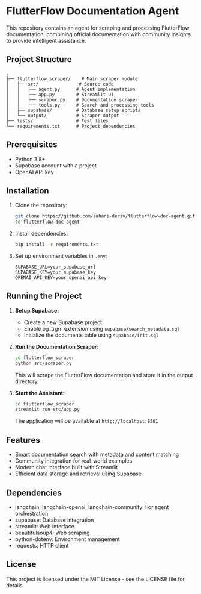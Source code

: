 # FlutterFlow Documentation Agent

This repository contains an agent for scraping and processing FlutterFlow documentation, combining official documentation with community insights to provide intelligent assistance.

## Project Structure

```
.
├── flutterflow_scraper/    # Main scraper module
│   ├── src/               # Source code
│   │   ├── agent.py      # Agent implementation
│   │   ├── app.py        # Streamlit UI
│   │   ├── scraper.py    # Documentation scraper
│   │   └── tools.py      # Search and processing tools
│   ├── supabase/         # Database setup scripts
│   └── output/           # Scraper output
├── tests/                # Test files
└── requirements.txt      # Project dependencies
```

## Prerequisites

- Python 3.8+
- Supabase account with a project
- OpenAI API key

## Installation

1. Clone the repository:
   ```bash
   git clone https://github.com/sahani-deriv/flutterflow-doc-agent.git
   cd flutterflow-doc-agent
   ```

2. Install dependencies:
   ```bash
   pip install -r requirements.txt
   ```

3. Set up environment variables in `.env`:
   ```
   SUPABASE_URL=your_supabase_url
   SUPABASE_KEY=your_supabase_key
   OPENAI_API_KEY=your_openai_api_key
   ```

## Running the Project

1. **Setup Supabase:**
   - Create a new Supabase project
   - Enable pg_trgm extension using `supabase/search_metadata.sql`
   - Initialize the documents table using `supabase/init.sql`

2. **Run the Documentation Scraper:**
   ```bash
   cd flutterflow_scraper
   python src/scraper.py
   ```
   This will scrape the FlutterFlow documentation and store it in the output directory.

3. **Start the Assistant:**
   ```bash
   cd flutterflow_scraper
   streamlit run src/app.py
   ```
   The application will be available at `http://localhost:8501`

## Features

- Smart documentation search with metadata and content matching
- Community integration for real-world examples
- Modern chat interface built with Streamlit
- Efficient data storage and retrieval using Supabase

## Dependencies

- langchain, langchain-openai, langchain-community: For agent orchestration
- supabase: Database integration
- streamlit: Web interface
- beautifulsoup4: Web scraping
- python-dotenv: Environment management
- requests: HTTP client

## License

This project is licensed under the MIT License - see the LICENSE file for details.
